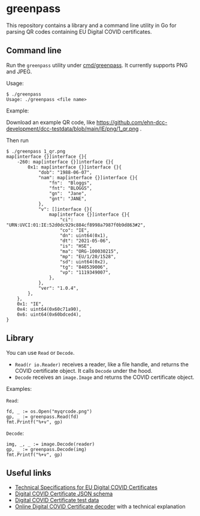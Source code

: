 # greenpass

This repository contains a library and a command line utility in Go
for parsing QR codes containing EU Digital COVID certificates.

## Command line

Run the `greenpass` utility under [cmd/greenpass](cmd/greenpass/). It currently
supports PNG and JPEG.

Usage:
```
$ ./greenpass
Usage: ./greenpass <file name>
```

Example:

Download an example QR code, like
https://github.com/ehn-dcc-development/dcc-testdata/blob/main/IE/png/1_qr.png .

Then run
```
$ ./greenpass 1_qr.png
map[interface {}]interface {}{
    -260: map[interface {}]interface {}{
        0x1: map[interface {}]interface {}{
            "dob": "1988-06-07",
            "nam": map[interface {}]interface {}{
                "fn":  "Bloggs",
                "fnt": "BLOGGS",
                "gn":  "Jane",
                "gnt": "JANE",
            },
            "v": []interface {}{
                map[interface {}]interface {}{
                    "ci": "URN:UVCI:01:IE:52d0dc929c884cf8998a7987f0b9d863#2",
                    "co": "IE",
                    "dn": uint64(0x1),
                    "dt": "2021-05-06",
                    "is": "HSE",
                    "ma": "ORG-100030215",
                    "mp": "EU/1/20/1528",
                    "sd": uint64(0x2),
                    "tg": "840539006",
                    "vp": "1119349007",
                },
            },
            "ver": "1.0.4",
        },
    },
    0x1: "IE",
    0x4: uint64(0x60c71a90),
    0x6: uint64(0x60bdced4),
}
```

## Library

You can use `Read` or `Decode`.

* `Read(r io.Reader)` receives a reader, like a file handle, and returns the
  COVID certificate object. It calls `Decode` under the hood.
* `Decode` receives an `image.Image` and returns the COVID certificate object.

Examples:

`Read`:
```
fd, _ := os.Open("myqrcode.png")
gp, _ := greenpass.Read(fd)
fmt.Printf("%+v", gp)
```

`Decode`:
```
img, _, _ := image.Decode(reader)
gp, _ := greenpass.Decode(img)
fmt.Printf("%+v", gp)
```

## Useful links

* [Technical Specifications for EU Digital COVID Certificates](https://ec.europa.eu/health/sites/default/files/ehealth/docs/covid-certificate_json_specification_en.pdf)
* [Digital COVID Certificate JSON schema](https://github.com/ehn-dcc-development/ehn-dcc-schema)
* [Digital COVID Certificate test data](https://github.com/ehn-dcc-development/dcc-testdata)
* [Online Digital COVID Certificate decoder](https://ehealth.vyncke.org/) with a
  technical explanation

